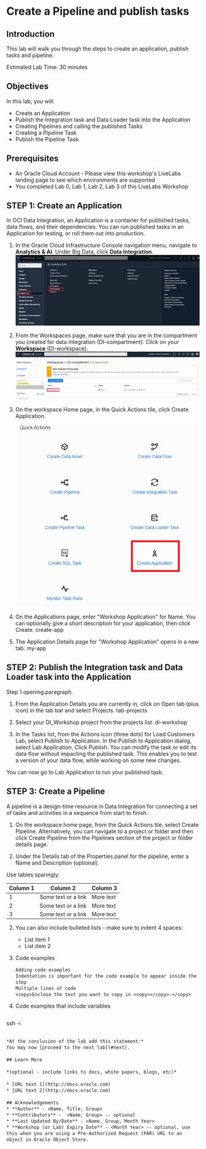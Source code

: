 # Create a Pipeline and publish tasks

## Introduction

This lab will walk you through the steps to create an application, publish tasks and pipeline.

Estimated Lab Time: 30 minutes

## Objectives
In this lab, you will:
* Create an Application
* Publish the Integration task and Data Loader task into the Application
* Creating Pipelines and calling the published Tasks
* Creating a Pipeline Task
* Publish the Pipeline Task

## Prerequisites
* An Oracle Cloud Account - Please view this workshop's LiveLabs landing page to see which environments are supported
* You completed Lab 0, Lab 1, Lab 2, Lab 3 of this LiveLabs Workshop

## **STEP 1:** Create an Application

In OCI Data Integration, an Application is a container for published tasks, data flows, and their dependencies. You can run published tasks in an Application for testing, or roll them out into production.
1. In the Oracle Cloud Infrastructure Console navigation menu, navigate to **Analytics & AI**. Under Big Data, click **Data Integration**.
![](./images/menu_di.png " ")

2. From the Workspaces page, make sure that you are in the compartment you created for data integration (DI-compartment). Click on your **Workspace** (DI-workspace).
![](./images/workspaces-click.png " ")

3. On the workspace Home page, in the Quick Actions tile, click Create Application.
![](./images/create-app-tile.png " ")

4. On the Applications page, enter "Workshop Application" for Name. You can optionally give a short description for your application, then click Create.
create-app

5. The Application Details page for "Workshop Application" opens in a new tab.
my-app

## **STEP 2:** Publish the Integration task and Data Loader task into the Application

Step 1 opening paragraph.

1. From the Application Details you are currently in, click on Open tab (plus icon) in the tab bar and select Projects.
tab-projects

2. Select your DI_Workshop project from the projects list.
di-workshop

3. In the Tasks list, from the Actions icon (three dots) for Load Customers Lab, select Publish to Application.
In the Publish to Application dialog, select Lab Application.
Click Publish.
You can modify the task or edit its data flow without impacting the published task. This enables you to test a version of your data flow, while working on some new changes.

You can now go to Lab Application to run your published task.

## **STEP 3:** Create a Pipeline
A pipeline is a design-time resource in Data Integration for connecting a set of tasks and activities in a sequence from start to finish.

1. On the workspace home page, from the Quick Actions tile, select Create Pipeline.
Alternatively, you can navigate to a project or folder and then click Create Pipeline from the Pipelines section of the project or folder details page.

2. Under the Details tab of the Properties panel for the pipeline, enter a Name and Description (optional).

  Use tables sparingly:

  | Column 1 | Column 2 | Column 3 |
  | --- | --- | --- |
  | 1 | Some text or a link | More text  |
  | 2 |Some text or a link | More text |
  | 3 | Some text or a link | More text |

2. You can also include bulleted lists - make sure to indent 4 spaces:

    - List item 1
    - List item 2

3. Code examples

    ```
    Adding code examples
  	Indentation is important for the code example to appear inside the step
    Multiple lines of code
  	<copy>Enclose the text you want to copy in <copy></copy>.</copy>
    ```

4. Code examples that include variables

	```
  <copy>ssh -i <ssh-key-file></copy>
  ```

*At the conclusion of the lab add this statement:*
You may now [proceed to the next lab](#next).

## Learn More

*(optional - include links to docs, white papers, blogs, etc)*

* [URL text 1](http://docs.oracle.com)
* [URL text 2](http://docs.oracle.com)

## Acknowledgements
* **Author** - <Name, Title, Group>
* **Contributors** -  <Name, Group> -- optional
* **Last Updated By/Date** - <Name, Group, Month Year>
* **Workshop (or Lab) Expiry Date** - <Month Year> -- optional, use this when you are using a Pre-Authorized Request (PAR) URL to an object in Oracle Object Store.
